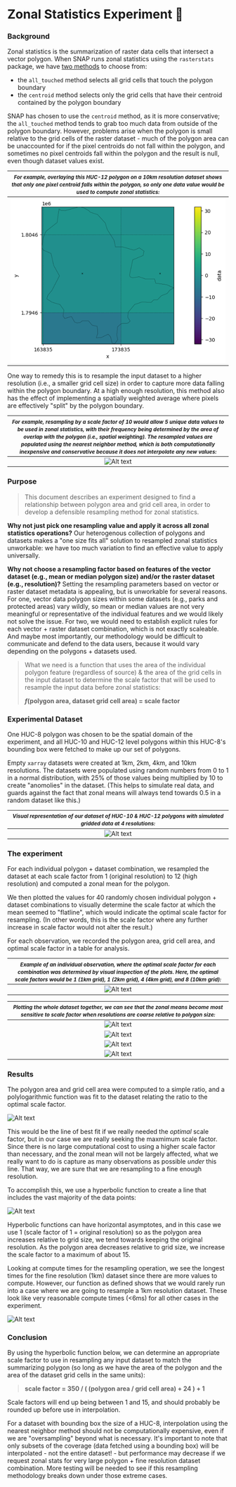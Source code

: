 # Zonal Statistics Experiment :test_tube:


### Background

Zonal statistics is the summarization of raster data cells that intersect a vector polygon. When SNAP runs zonal statistics using the `rasterstats` package, we have [two methods](https://pythonhosted.org/rasterstats/manual.html#rasterization-strategy) to choose from: 
- the `all_touched` method selects all grid cells that touch the polygon boundary
- the `centroid` method selects only the grid cells that have their centroid contained by the polygon boundary

SNAP has chosen to use the `centroid` method, as it is more conservative; the `all_touched` method tends to grab too much data from outside of the polygon boundary. However, problems arise when the polygon is small relative to the grid cells of the raster dataset - much of the polygon area can be unaccounted for if the pixel centroids do not fall within the polygon, and sometimes no  pixel centroids fall within the polygon and the result is null, even though dataset values exist.
  
  
  
| <small>*For example, overlaying this HUC-12 polygon on a 10km resolution dataset shows that only one pixel centroid falls within the polygon, so only one data value would be used to compute zonal statistics:*</small> |
|:--:| 
|![Alt text](img/image-2.png)|

One way to remedy this is to resample the input dataset to a higher resolution (i.e., a smaller grid cell size) in order to capture more data falling within the polygon boundary. At a high enough resolution, this method also has the effect of implementing a spatially weighted average where  pixels are effectively "split" by the polygon boundary. 


|<small>*For example, resampling by a scale factor of 10 would allow 5 unique data values to be used in zonal statistics, with their frequency being determined by the area of overlap with the polygon (i.e., spatial weighting). The resampled values are populated using the nearest neighbor method, which is both computationally inexpensive and conservative because it does not interpolate any new values:*</small> |
|:--:|
|![Alt text](image-3.png)|

### Purpose

>This document describes an experiment designed to find a relationship between polygon area and grid cell area, in order to develop a defensible resampling method for zonal statistics. 

**Why not just pick one resampling value and apply it across all zonal statistics operations?** Our heterogenous collection of polygons and datasets makes a "one size fits all" solution to resampled zonal statistics unworkable: we have too much variation to find an effective value to apply universally. 

**Why not choose a resampling factor based on features of the vector dataset (e.g., mean or median polygon size) and/or the raster dataset (e.g., resolution)?** Setting the resampling parameters based on vector or raster dataset metadata is appealing, but is unworkable for several reasons. For one, vector data polygon sizes within some datasets (e.g., parks and protected areas) vary wildly, so mean or median values are not very meaningful or representative of the individual features and we would likely not solve the issue. For two, we would need to establish explicit rules for each vector + raster dataset combination, which is not exactly scaleable. And maybe most importantly, our methodology would be difficult to communicate and defend to the data users, because it would vary depending on the polygons + datasets used.

>What we need is a function that uses the area of the individual polygon feature (regardless of source) & the area of the grid cells in the input dataset to determine the scale factor that will be used to resample the input data before zonal statistics:
>
>**$f$(polygon area,  dataset grid cell area) = scale factor**


### Experimental Dataset

One HUC-8 polygon was chosen to be the spatial domain of the experiment, and all HUC-10 and HUC-12 level polygons within this HUC-8's bounding box were fetched to make up our set of polygons. 

Empty `xarray` datasets were created at 1km, 2km, 4km, and 10km resolutions. The datasets were populated using random numbers from 0 to 1 in a normal distribution, with 25% of those values being multiplied by 10 to create "anomolies" in the dataset. (This helps to simulate real data, and guards against the fact that zonal means will always tend towards 0.5 in a random dataset like this.)

|<small>*Visual representation of our dataset of HUC-10 & HUC-12 polygons with simulated gridded data at 4 resolutions:*</small> |
|:--:|
|![Alt text](image-4.png)|

### The experiment

For each individual polygon + dataset combination, we resampled the dataset at each scale factor from 1 (original resolution) to 12 (high resolution) and computed a zonal mean for the polygon. 

We then plotted the values for 40 randomly chosen individual polygon + dataset combinations to visually determine the scale factor at which the mean seemed to "flatline", which would indicate the optimal scale factor for resampling. (In other words, this is the scale factor where any further increase in scale factor would not alter the result.)

For each observation, we recorded the polygon area, grid cell area, and optimal scale factor in a table for analysis.

|<small>*Example of an individual observation, where the optimal scale factor for each combination was determined by visual inspection of the plots. Here, the optimal scale factors would be 1 (1km grid), 1 (2km grid), 4 (4km grid), and 8 (10km grid):*</small>|
|:--:|
|![Alt text](image-9.png)|


|<small>*Plotting the whole dataset together, we can see that the zonal means become most sensitive to scale factor when resolutions are coarse relative to polygon size:*</small>|
|:--:|
|![Alt text](image-5.png)|
|![Alt text](image-6.png)|
|![Alt text](image-7.png)|
|![Alt text](image-8.png)|


### Results

 The polygon area and grid cell area were computed to a simple ratio, and a polylogarithmic function was fit to the dataset relating the ratio to the optimal scale factor. 


![Alt text](image-10.png)

 This would be the line of best fit if we really needed the *optimal* scale factor, but in our case we are really seeking the maxmimum scale factor. Since there is no large computational cost to using a higher scale factor than necessary, and the zonal mean will not be largely affected, what we really want to do is capture as many observations as possible *under* this line. That way, we are sure that we are resampling to a fine enough resolution.

 To accomplish this, we use a hyperbolic function to create a line that includes the vast majority of the data points:

![Alt text](image-12.png)

 Hyperbolic functions can have horizontal asymptotes, and in this case we use 1 (scale factor of 1 = original resolution) so as the polygon area increases relative to grid size, we tend towards keeping the original resolution. As the polygon area decreases relative to grid size, we increase the scale factor to a maximum of about 15. 

 Looking at compute times for the resampling operation, we see the longest times for the fine resolution (1km) dataset since there are more values to compute. However, our function as defined shows that we would rarely run into a case where we are going to resample a 1km resolution dataset. These look like very reasonable compute times (<6ms) for all other cases in the experiment.

![Alt text](image-15.png)


### Conclusion

By using the hyperbolic function below, we can determine an appropriate scale factor to use in resampling any input dataset to match the summarizing polygon (so long as we have the area of the polygon and the area of the dataset grid cells in the same units):

> **scale factor = 350 / ( (polygon area / grid cell area) + 24 ) + 1**

Scale factors will end up being between 1 and 15, and should probably be rounded up before use in interpolation. 

For a dataset with bounding box the size of a HUC-8, interpolation using the nearest neighbor method should not be computationally expensive, even if we are "oversampling" beyond what is necessary. It's important to note that only subsets of the coverage (data fetched using a bounding box) will be interpolated - not the entire dataset! - but performance may decrease if we request zonal stats for very large polygon + fine resolution dataset combination. More testing will be needed to see if this resampling methodology breaks down under those extreme cases.
